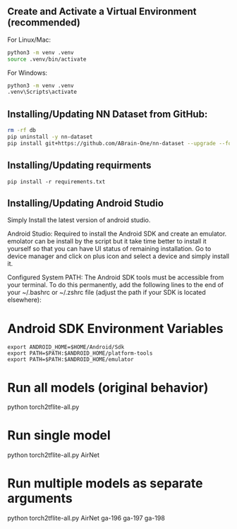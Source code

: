 ## Create and Activate a Virtual Environment (recommended)
For Linux/Mac:
   ```bash
   python3 -m venv .venv
   source .venv/bin/activate
   ```
For Windows:
   ```bash
   python3 -m venv .venv
   .venv\Scripts\activate
   ```

## Installing/Updating NN Dataset from GitHub:
```bash
rm -rf db
pip uninstall -y nn-dataset
pip install git+https://github.com/ABrain-One/nn-dataset --upgrade --force --extra-index-url https://download.pytorch.org/whl/cu126
```

## Installing/Updating requirments 

```
pip install -r requirements.txt

```



## Installing/Updating Android Studio

Simply Install the latest version of android studio.

Android Studio: Required to install the Android SDK and create an emulator. emolator can be install by the script but it take time better to install it yourself so that you can have UI status of remaining installation. 
Go to device manager and click on plus icon and select a device and simply install it. 

Configured System PATH: The Android SDK tools must be accessible from your terminal.
To do this permanently, add the following lines to the end of your ~/.bashrc or ~/.zshrc file (adjust the path if your SDK is located elsewhere):

# Android SDK Environment Variables
```
export ANDROID_HOME=$HOME/Android/Sdk
export PATH=$PATH:$ANDROID_HOME/platform-tools
export PATH=$PATH:$ANDROID_HOME/emulator
```


# Run all models (original behavior)
python torch2tflite-all.py

# Run single model
python torch2tflite-all.py AirNet

# Run multiple models as separate arguments
python torch2tflite-all.py AirNet ga-196 ga-197 ga-198


